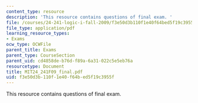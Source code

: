 ```yaml
---
content_type: resource
description: 'This resource contains questions of final exam. '
file: /courses/24-241-logic-i-fall-2009/f3e50d3b110f1e40f64bed5f19c3955f_MIT24_241F09_final.pdf
file_type: application/pdf
learning_resource_types:
- Exams
ocw_type: OCWFile
parent_title: Exams
parent_type: CourseSection
parent_uid: cd4858de-b76d-f89a-6a31-022c5e5eb76a
resourcetype: Document
title: MIT24_241F09_final.pdf
uid: f3e50d3b-110f-1e40-f64b-ed5f19c3955f
---
```

This resource contains questions of final exam. 

